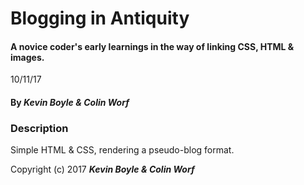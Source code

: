 # Blogging in Antiquity

#### A novice coder's early learnings in the way of linking CSS, HTML & images.  
10/11/17
#### By _**Kevin Boyle & Colin Worf**_

### Description
Simple HTML & CSS, rendering a pseudo-blog format.








Copyright (c) 2017 **_Kevin Boyle & Colin Worf_**
